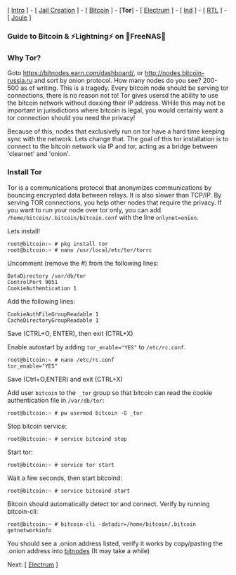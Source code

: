 [ [Intro](README.md) ] - [ [Jail Creation](freenas_1_jail_creation.md) ] - [ [Bitcoin](freenas_2_bitcoin.md) ] - [**Tor**] - [ [Electrum](freenas_4_electrum.md) ] - [ [lnd](freenas_5_lnd.md) ] - [ [RTL](freenas_6_rtl.md) ] - [ [Joule](freenas_7_joule.md) ]

### Guide to ₿itcoin & ⚡Lightning️⚡ on 🦈FreeNAS🦈

### Why Tor?
Goto https://bitnodes.earn.com/dashboard/, or http://nodes.bitcoin-russia.ru and sort by onion protocol. How many nodes do you see? 200-500 as of writing. This is a tragedy. Every bitcoin node should be serving tor connections, there is no reason not to! Tor gives usersd the ability to use the bitcoin network without doxxing their IP address. WHile this may not be important in jurisdictions where bitcoin is legal, you would certainly want a tor connection should you need the privacy!

Because of this, nodes that exclusively run on tor have a hard time keeping sync with the network. Lets change that. The goal of this tor installation is to connect to the bitcoin network via IP and tor, acting as a bridge between 'clearnet' and 'onion'.

### Install Tor

Tor is a communications protocol that anonymizes communications by bouncing encrypted data between relays. It is also slower than TCP/IP. By serving TOR connections, you help other nodes that require the privacy. If you want to run your node over tor only, you can add `/home/bitcoin/.bitcoin/bitcoin.conf` with the line `onlynet=onion`.

Lets install!
```
root@bitcoin:~ # pkg install tor
root@bitcoin:~ # nano /usr/local/etc/tor/torrc
```
Uncomment (remove the #) from the following lines:
```
DataDirectory /var/db/tor
ControlPort 9051
CookieAuthentication 1
```
Add the following lines:
```
CookieAuthFileGroupReadable 1
CacheDirectoryGroupReadable 1
```
Save (CTRL+O, ENTER), then exit (CTRL+X)

Enable autostart by adding `tor_enable="YES"` to `/etc/rc.conf`.
```
root@bitcoin:~ # nano /etc/rc.conf
tor_enable="YES"
```
Save (Ctrl+O,ENTER) and exit (CTRL+X)

Add user `bitcoin` to the` _tor` group so that bitcoin can read the cookie authentication file in `/var/db/tor`:
```
root@bitcoin:~ # pw usermod bitcoin -G _tor
```
Stop bitcoin service:
```
root@bitcoin:~ # service bitcoind stop
```
Start tor:
```
root@bitcoin:~ # service tor start
```
Wait a few seconds, then start bitcoind:
```
root@bitcoin:~ # service bitcoind start
```
Bitcoin should automatically detect tor and connect. Verify by running bitcoin-cli:
```
root@bitcoin:~ # bitcoin-cli -datadir=/home/bitcoin/.bitcoin getnetworkinfo
```
You should see a .onion address listed, verify it works by copy/pasting the .onion address into [bitnodes](https://bitnodes.earn.com) (It may take a while)

Next: [ [Electrum](freenas_4_electrum.md) ]
